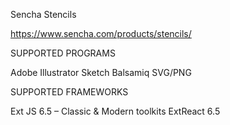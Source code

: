Sencha Stencils

https://www.sencha.com/products/stencils/



SUPPORTED PROGRAMS

Adobe Illustrator
Sketch
Balsamiq
SVG/PNG

SUPPORTED FRAMEWORKS

Ext JS 6.5 – Classic & Modern toolkits
ExtReact 6.5